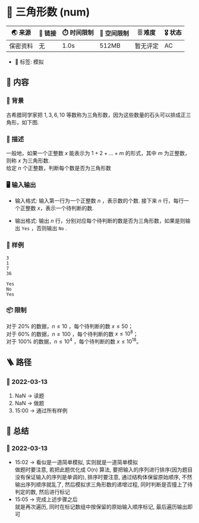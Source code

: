 # 📛 三角形数 (num)
| 🌏 来源  | 🔗 链接 | ⏱️ 时间限制 | 💾 空间限制 | 🗄️ 难度 | 🎖️ 状态 |
|--------|--------|-------------|-------------|--------|----------|
| 保密资料 | 无      | 1.0s        | 512MB       | 暂无评定 | AC       |
* 🔖 标签: 模拟

## 📘 内容
### 🎴 背景
古希腊珂学家把 $1, 3, 6, 10$ 等数称为三角形数，因为这些数量的石头可以排成正三角形，如下图.

### 🧾 描述
一般地，如果一个正整数 $x$ 能表示为 $1+2+...+m$ 的形式，其中 $m$ 为正整数，则称 $x$ 为三角形数.  
给定 $n$ 个正整数，判断每个数是否为三角形数

### 🖥️ 输入输出
* 输入格式:
输入第一行为一个正整数 $n$ ，表示数的个数.
接下来 $n$ 行，每行一个正整数 $x$，表示一个待判断的数.

* 输出格式:
输出 $n$ 行，分别对应每个待判断的数是否为三角形数，如果是则输出 `Yes` ，否则输出 `No` .

### 🏴 样例
```input1
3
1
7
36
```
```output1
Yes
No
Yes
```

### 📦 限制
对于 20% 的数据，$n \le 10$ ，每个待判断的数 $x \le 50$；  
对于 60% 的数据，$n \le 100$ ，每个待判断的数 $x \le 10^8$；  
对于 100% 的数据，$n \le 10^4$ ，每个待判断的数 $x \le 10^{18}$。  

## 🪜 路径
### 📆 2022-03-13
1. NaN -> 读题
2. NaN -> 做题
3. 15:00 -> 通过所有样例

## 📰 总结
### 📆 2022-03-13
* 15:02 ->  看似是一道简单模拟, 实则就是一道简单模拟  
            做题时要注意, 若把此题优化成 O(n) 算法, 要把输入的序列进行排序(因为题目没有保证输入的序列是单调的), 排序时要注意, 通过结构体保留原始顺序, 不然输出序列顺序就乱了, 然后模拟求三角形数的递增过程, 同时判断是否撞上了待判定的数, 然后进行标记
* 15:05 ->  完成上述步骤之后  
            就是再次遍历, 同时在标记数组中按保留的原始输入顺序标记, 最后遍历输出即可
